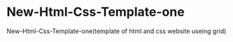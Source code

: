 # New-Html-Css-Template-one
New-Html-Css-Template-one(template of html and css website useing grid)
